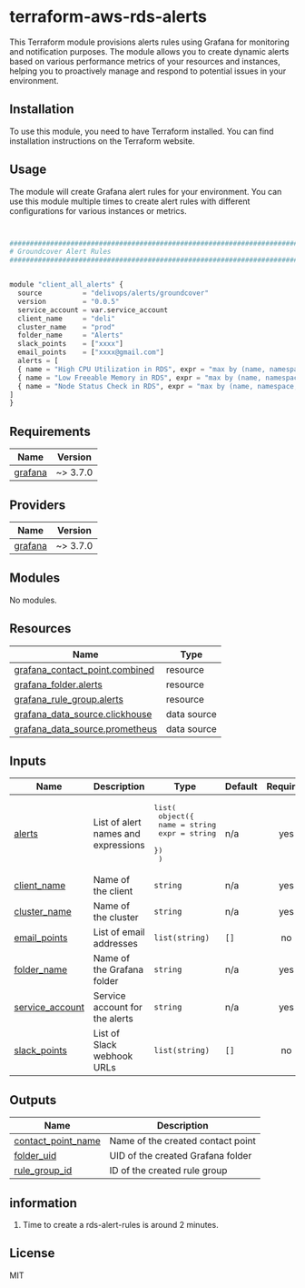# terraform-aws-rds-alerts
This Terraform module provisions alerts rules using Grafana for monitoring and notification purposes. The module allows you to create dynamic alerts based on various performance metrics of your resources and instances, helping you to proactively manage and respond to potential issues in your environment.

## Installation
To use this module, you need to have Terraform installed. You can find installation instructions on the Terraform website.

## Usage
The module will create Grafana alert rules for your environment. You can use this module multiple times to create alert rules with different configurations for various instances or metrics.

```python


################################################################################
# Groundcover Alert Rules
################################################################################


module "client_all_alerts" {
  source          = "delivops/alerts/groundcover"
  version         = "0.0.5"
  service_account = var.service_account
  client_name     = "deli"
  cluster_name    = "prod"
  folder_name     = "Alerts"
  slack_points    = ["xxxx"]
  email_points    = ["xxxx@gmail.com"]
  alerts = [
  { name = "High CPU Utilization in RDS", expr = "max by (name, namespace, node) (aws_rds_cpuutilization_maximum[5m]) > 7" },
  { name = "Low Freeable Memory in RDS", expr = "max by (name, namespace, node) (aws_rds_freeable_memory[5m]) < 20" },
  { name = "Node Status Check in RDS", expr = "max by (name, namespace, node) (aws_rds_node_status[5m]) != 1" }
]
}


```

<!-- BEGIN_TF_DOCS -->
## Requirements

| Name | Version |
|------|---------|
| <a name="requirement_grafana"></a> [grafana](#requirement\_grafana) | ~> 3.7.0 |

## Providers

| Name | Version |
|------|---------|
| <a name="provider_grafana"></a> [grafana](#provider\_grafana) | ~> 3.7.0 |

## Modules

No modules.

## Resources

| Name | Type |
|------|------|
| [grafana_contact_point.combined](https://registry.terraform.io/providers/grafana/grafana/latest/docs/resources/contact_point) | resource |
| [grafana_folder.alerts](https://registry.terraform.io/providers/grafana/grafana/latest/docs/resources/folder) | resource |
| [grafana_rule_group.alerts](https://registry.terraform.io/providers/grafana/grafana/latest/docs/resources/rule_group) | resource |
| [grafana_data_source.clickhouse](https://registry.terraform.io/providers/grafana/grafana/latest/docs/data-sources/data_source) | data source |
| [grafana_data_source.prometheus](https://registry.terraform.io/providers/grafana/grafana/latest/docs/data-sources/data_source) | data source |

## Inputs

| Name | Description | Type | Default | Required |
|------|-------------|------|---------|:--------:|
| <a name="input_alerts"></a> [alerts](#input\_alerts) | List of alert names and expressions | <pre>list(<br/>    object({<br/>      name = string<br/>      expr = string<br/>    })<br/>  )</pre> | n/a | yes |
| <a name="input_client_name"></a> [client\_name](#input\_client\_name) | Name of the client | `string` | n/a | yes |
| <a name="input_cluster_name"></a> [cluster\_name](#input\_cluster\_name) | Name of the cluster | `string` | n/a | yes |
| <a name="input_email_points"></a> [email\_points](#input\_email\_points) | List of email addresses | `list(string)` | `[]` | no |
| <a name="input_folder_name"></a> [folder\_name](#input\_folder\_name) | Name of the Grafana folder | `string` | n/a | yes |
| <a name="input_service_account"></a> [service\_account](#input\_service\_account) | Service account for the alerts | `string` | n/a | yes |
| <a name="input_slack_points"></a> [slack\_points](#input\_slack\_points) | List of Slack webhook URLs | `list(string)` | `[]` | no |

## Outputs

| Name | Description |
|------|-------------|
| <a name="output_contact_point_name"></a> [contact\_point\_name](#output\_contact\_point\_name) | Name of the created contact point |
| <a name="output_folder_uid"></a> [folder\_uid](#output\_folder\_uid) | UID of the created Grafana folder |
| <a name="output_rule_group_id"></a> [rule\_group\_id](#output\_rule\_group\_id) | ID of the created rule group |
<!-- END_TF_DOCS -->

## information

1. Time to create a rds-alert-rules is around 2 minutes.

## License

MIT